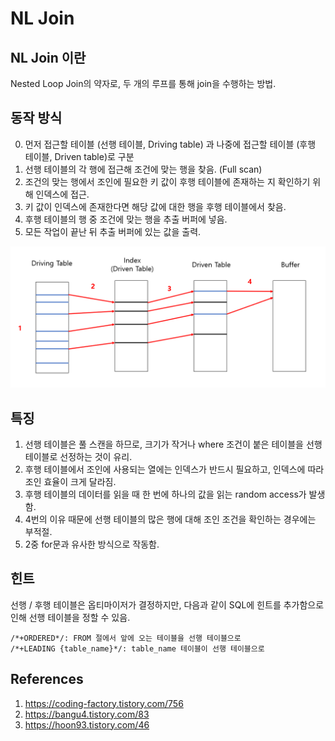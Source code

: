 # NL Join

## NL Join 이란

Nested Loop Join의 약자로, 두 개의 루프를 통해 join을 수행하는 방법.

## 동작 방식

0. 먼저 접근할 테이블 (선행 테이블, Driving table) 과 나중에 접근할 테이블 (후행 테이블, Driven table)로 구분
1. 선행 테이블의 각 행에 접근해 조건에 맞는 행을 찾음. (Full scan)
2. 조건의 맞는 행에서 조인에 필요한 키 값이 후행 테이블에 존재하는 지 확인하기 위해 인덱스에 접근.
3. 키 값이 인덱스에 존재한다면 해당 값에 대한 행을 후행 테이블에서 찾음.
4. 후행 테이블의 행 중 조건에 맞는 행을 추출 버퍼에 넣음.
5. 모든 작업이 끝난 뒤 추출 버퍼에 있는 값을 출력.

![NL Join](./imgs/2022-10-24-1.png)

## 특징

1. 선행 테이블은 풀 스캔을 하므로, 크기가 작거나 where 조건이 붙은 테이블을 선행 테이블로 선정하는 것이 유리.
2. 후행 테이블에서 조인에 사용되는 열에는 인덱스가 반드시 필요하고, 인덱스에 따라 조인 효율이 크게 달라짐.
3. 후행 테이블의 데이터를 읽을 때 한 번에 하나의 값을 읽는 random access가 발생함.
4. 4번의 이유 때문에 선행 테이블의 많은 행에 대해 조인 조건을 확인하는 경우에는 부적절.
5. 2중 for문과 유사한 방식으로 작동함.

## 힌트

선행 / 후행 테이블은 옵티마이저가 결정하지만, 다음과 같이 SQL에 힌트를 추가함으로 인해 선행 테이블을 정할 수 있음.

```
/*+ORDERED*/: FROM 절에서 앞에 오는 테이블을 선행 테이블으로
/*+LEADING {table_name}*/: table_name 테이블이 선행 테이블으로
```

## References

1. https://coding-factory.tistory.com/756
2. https://bangu4.tistory.com/83
3. https://hoon93.tistory.com/46
